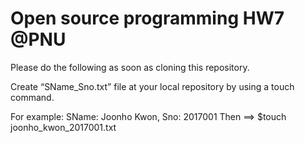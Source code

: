 # Open source programming HW7 @PNU

Please do the following as soon as cloning this repository.

Create “SName_Sno.txt” file at your local repository by using a touch command.

For example: SName: Joonho Kwon, Sno: 2017001 Then ==> $touch joonho_kwon_2017001.txt

